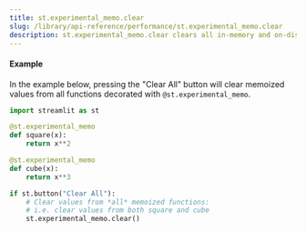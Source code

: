 ```yaml
---
title: st.experimental_memo.clear
slug: /library/api-reference/performance/st.experimental_memo.clear
description: st.experimental_memo.clear clears all in-memory and on-disk memo caches.
---
```


<Autofunction function="streamlit.experimental_memo.clear" />

#### Example

In the example below, pressing the "Clear All" button will clear memoized values from all functions decorated with `@st.experimental_memo`.

```python
import streamlit as st

@st.experimental_memo
def square(x):
    return x**2

@st.experimental_memo
def cube(x):
    return x**3

if st.button("Clear All"):
    # Clear values from *all* memoized functions:
    # i.e. clear values from both square and cube
    st.experimental_memo.clear()
```
